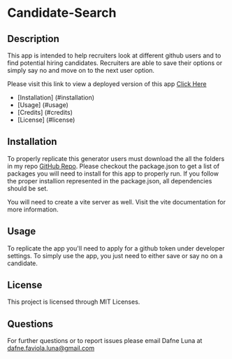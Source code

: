 # Candidate-Search

## Description

This app is intended to help recruiters look at different github users and to find potential hiring candidates. Recruiters are able to save their options or simply say no and move on to the next user option.

Please visit this link to view a deployed version of this app [Click Here](<https://drive.google.com/file/d/13YHeehEvA9ZlC5hVYgpHpfYANzC-sG8v/view>)

- [Installation] (#installation)
- [Usage] (#usage)
- [Credits] (#credits)
- [License] (#license)

## Installation

To properly replicate this generator users must download the all the folders in my repo [GitHub Repo](<https://github.com/dafnefluna/candidate-search>). Please checkout the package.json to get a list of packages you will need to install for this app to properly run. If you follow the proper installion represented in the package.json, all dependencies should be set.

You will need to create a vite server as well. Visit the vite documentation for more information.

## Usage

To replicate the app you'll need to apply for a github token under developer settings. To simply use the app, you just need to either save or say no on a candidate.

## License

This project is licensed through MIT Licenses.

## Questions

For further questions or to report issues please email Dafne Luna at <dafne.faviola.luna@gmail.com>
